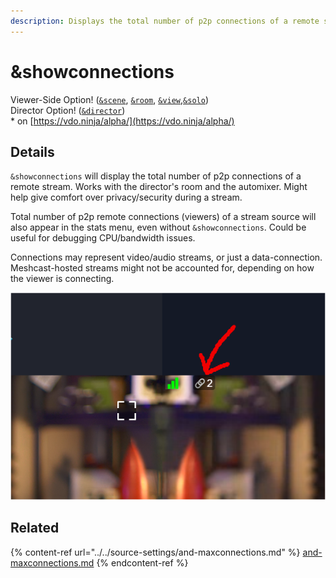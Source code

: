 ```yaml
---
description: Displays the total number of p2p connections of a remote stream
---
```


# \&showconnections

Viewer-Side Option! ([`&scene`](../view-parameters/scene.md), [`&room`](../../general-settings/room.md), [`&view`](../view-parameters/view.md),[`&solo`](and-solo.md))\
Director Option! ([`&director`](../../viewers-settings/director.md))\
\* on [https://vdo.ninja/alpha/](https://vdo.ninja/alpha/)

## Details

`&showconnections` will display the total number of p2p connections of a remote stream. Works with the director's room and the automixer. Might help give comfort over privacy/security during a stream.

Total number of p2p remote connections (viewers) of a stream source will also appear in the stats menu, even without `&showconnections`. Could be useful for debugging CPU/bandwidth issues.

Connections may represent video/audio streams, or just a data-connection. Meshcast-hosted streams might not be accounted for, depending on how the viewer is connecting.

![](<../../.gitbook/assets/image (3) (4).png>)

## Related

{% content-ref url="../../source-settings/and-maxconnections.md" %}
[and-maxconnections.md](../../source-settings/and-maxconnections.md)
{% endcontent-ref %}
